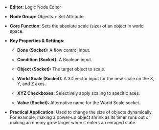 - **Editor:** Logic Node Editor
    
- **Node Group:** Objects > Set Attribute
    
- **Core Function:** Sets the absolute scale (size) of an object in world space.
    
- **Key Properties & Settings:**
    
    - **Done (Socket):** A flow control input.
        
    - **Condition (Socket):** A Boolean input.
        
    - **Object (Socket):** The target object to scale.
        
    - **World Scale (Socket):** A 3D vector input for the new scale on the X, Y, and Z axes.
        
    - **XYZ Checkboxes:** Selectively apply scaling to specific axes.
        
    - **Value (Socket):** Alternative name for the World Scale socket.
        
- **Practical Application:** Used to change the size of objects dynamically. For example, making a power-up object shrink as its timer runs out or making an enemy grow larger when it enters an enraged state.